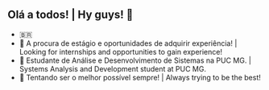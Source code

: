 ## Olá a todos! | Hy guys! 👋


- 🇧🇷
- 🔭 A procura de estágio e oportunidades de adquirir experiência! | Looking for internships and opportunities to gain experience!
- 🌱 Estudante de Análise e Desenvolvimento de Sistemas na PUC MG. | Systems Analysis and Development student at PUC MG.
- 💬 Tentando ser o melhor possível sempre! | Always trying to be the best!
  

<!--**jvgribeiro/jvgribeiro** is a ✨ _special_ ✨ repository because its `README.md` (this file) appears on your GitHub profile.

Here are some ideas to get you started:

- 🔭 A procura de estágio e oportunidades de adquirir experiência!
- 🌱 Estudante de Análise e Desenvolvimento de Sistemas na PUC MG.
- 👯 I’m looking to collaborate on ...
- 🤔 I’m looking for help with ...
- 💬 Ask me about ...
- 📫 How to reach me: ...
- 😄 Pronouns: ...
- ⚡ Fun fact: ...
-->
